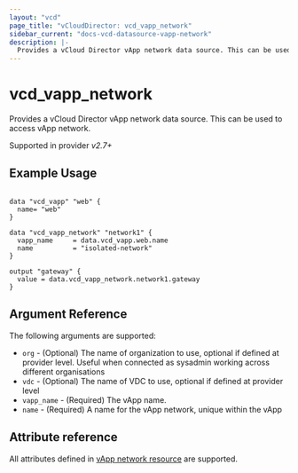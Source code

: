 ```yaml
---
layout: "vcd"
page_title: "vCloudDirector: vcd_vapp_network"
sidebar_current: "docs-vcd-datasource-vapp-network"
description: |-
  Provides a vCloud Director vApp network data source. This can be used to access vApp network.
---
```


# vcd\_vapp\_network

Provides a vCloud Director vApp network data source. This can be used to access vApp network.

Supported in provider *v2.7+*

## Example Usage

```hcl

data "vcd_vapp" "web" {
  name= "web"
}

data "vcd_vapp_network" "network1" {
  vapp_name     = data.vcd_vapp.web.name
  name          = "isolated-network"
}

output "gateway" {
  value = data.vcd_vapp_network.network1.gateway
}
```

## Argument Reference

The following arguments are supported:

* `org` - (Optional) The name of organization to use, optional if defined at provider level. Useful when connected as sysadmin working across different organisations
* `vdc` - (Optional) The name of VDC to use, optional if defined at provider level
* `vapp_name` - (Required) The vApp name.
* `name` - (Required) A name for the vApp network, unique within the vApp 

## Attribute reference

All attributes defined in [vApp network resource](/docs/providers/vcd/r/vapp_network.html#attribute-reference) are supported.

